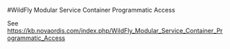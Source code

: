 #WildFly Modular Service Container Programmatic Access

See https://kb.novaordis.com/index.php/WildFly_Modular_Service_Container_Programmatic_Access


